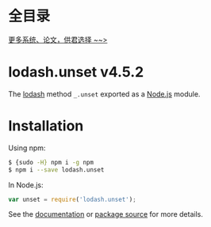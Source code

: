 # 全目录

[更多系统、论文，供君选择 ~~>](https://www.yuque.com/wisebit/blog)
# lodash.unset v4.5.2

The [lodash](https://lodash.com/) method `_.unset` exported as a [Node.js](https://nodejs.org/) module.

# Installation

Using npm:
```bash
$ {sudo -H} npm i -g npm
$ npm i --save lodash.unset
```

In Node.js:
```js
var unset = require('lodash.unset');
```

See the [documentation](https://lodash.com/docs#unset) or [package source](https://github.com/lodash/lodash/blob/4.5.2-npm-packages/lodash.unset) for more details.
